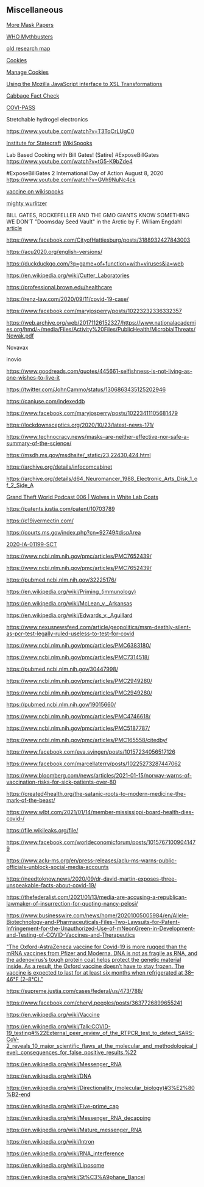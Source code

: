 <div class="menu-data" data-parent="#pages/blog/cv19/index"/></div>

## Miscellaneous


[More Mask Papers](#pages/blog/cv19/more-mask-papers)

[WHO Mythbusters](https://www.who.int/emergencies/diseases/novel-coronavirus-2019/advice-for-public/myth-busters)

[old research map](https://en.wikipedia.org/wiki/User:Umeboshi/research_map)

[Cookies](chrome://settings/content/cookies)

[Manage Cookies](chrome://settings/siteData)

[Using the Mozilla JavaScript interface to XSL Transformations](https://developer.mozilla.org/en-US/docs/Web/XSLT/Using_the_Mozilla_JavaScript_interface_to_XSL_Transformations#transformToDocument)

[Cabbage Fact Check](https://factcheck.afp.com/who-did-not-warn-against-eating-cabbage-during-covid-19-pandemic)

[COVI-PASS](https://covipass.com)



Stretchable hydrogel electronics

https://www.youtube.com/watch?v=T3TqCrLUgC0


[Institute for Statecraft](https://en.wikipedia.org/wiki/Institute_for_Statecraft)
[WikiSpooks](https://wikispooks.com/wiki/Institute_for_Statecraft)


Lab Based Cooking with Bill Gates! (Satire) #ExposeBillGates
https://www.youtube.com/watch?v=tG5-K9bZde4

#ExposeBillGates 2 International Day of Action August 8, 2020
https://www.youtube.com/watch?v=GVh9NuNc4ck


[vaccine on wikispooks](https://wikispooks.com/wiki/COVID-19/Vaccine)

[mighty wurlitzer](https://archive.org/search.php?query=subject%3A%22mighty+wurlitzer%22)




BILL GATES, ROCKEFELLER AND THE GMO GIANTS KNOW SOMETHING WE DON’T
"Doomsday Seed Vault" in the Arctic
by F. William Engdahl
[article](https://www.voltairenet.org/article162545.html)

https://www.facebook.com/CityofHattiesburg/posts/3188932427843003


https://acu2020.org/english-versions/


https://duckduckgo.com/?q=game+of+function+with+viruses&ia=web


https://en.wikipedia.org/wiki/Cutter_Laboratories



https://professional.brown.edu/healthcare


https://renz-law.com/2020/09/11/covid-19-case/



<div class="link-view" data-title="Papers And Articles"  data-category="miscellaneous"></div>


https://www.facebook.com/maryjosperry/posts/10223232336332357

https://web.archive.org/web/20171126152327/https://www.nationalacademies.org/hmd/~/media/Files/Activity%20Files/PublicHealth/MicrobialThreats/Nowak.pdf


Novavax

inovio

https://www.goodreads.com/quotes/445661-selfishness-is-not-living-as-one-wishes-to-live-it


https://twitter.com/JohnCammo/status/1306863435125202946

https://caniuse.com/indexeddb

https://www.facebook.com/maryjosperry/posts/10223411105681479

https://lockdownsceptics.org/2020/10/23/latest-news-171/

https://www.technocracy.news/masks-are-neither-effective-nor-safe-a-summary-of-the-science/


https://msdh.ms.gov/msdhsite/_static/23,22430,424.html



https://archive.org/details/infocomcabinet

https://archive.org/details/d64_Neuromancer_1988_Electronic_Arts_Disk_1_of_2_Side_A



[Grand Theft World Podcast 006 | Wolves in White Lab Coats](https://grandtheftworld.com/2020/12/14/grand-theft-world-podcast-006-wolves-in-white-lab-coats/)



https://patents.justia.com/patent/10703789

https://c19ivermectin.com/


https://courts.ms.gov/index.php?cn=92749#dispArea


[2020-IA-01199-SCT](https://courts.ms.gov/index.php?cn=92749#dispArea)

https://www.ncbi.nlm.nih.gov/pmc/articles/PMC7652439/

https://www.ncbi.nlm.nih.gov/pmc/articles/PMC7652439/

https://pubmed.ncbi.nlm.nih.gov/32225176/

https://en.wikipedia.org/wiki/Priming_(immunology)

https://en.wikipedia.org/wiki/McLean_v._Arkansas

https://en.wikipedia.org/wiki/Edwards_v._Aguillard

https://www.nexusnewsfeed.com/article/geopolitics/msm-deathly-silent-as-pcr-test-legally-ruled-useless-to-test-for-covid

https://www.ncbi.nlm.nih.gov/pmc/articles/PMC6383180/

https://www.ncbi.nlm.nih.gov/pmc/articles/PMC7314518/

https://pubmed.ncbi.nlm.nih.gov/30447998/

https://www.ncbi.nlm.nih.gov/pmc/articles/PMC2949280/

https://www.ncbi.nlm.nih.gov/pmc/articles/PMC2949280/

https://pubmed.ncbi.nlm.nih.gov/19015660/

https://www.ncbi.nlm.nih.gov/pmc/articles/PMC4746618/

https://www.ncbi.nlm.nih.gov/pmc/articles/PMC5187787/

https://www.ncbi.nlm.nih.gov/pmc/articles/PMC165558/citedby/

https://www.facebook.com/eva.svingen/posts/10157234056517126


https://www.facebook.com/marcellaterry/posts/10225273287447062

https://www.bloomberg.com/news/articles/2021-01-15/norway-warns-of-vaccination-risks-for-sick-patients-over-80

https://created4health.org/the-satanic-roots-to-modern-medicine-the-mark-of-the-beast/

https://www.wlbt.com/2021/01/14/member-mississippi-board-health-dies-covid-/

https://file.wikileaks.org/file/

https://www.facebook.com/worldeconomicforum/posts/10157671009041479

https://www.aclu-ms.org/en/press-releases/aclu-ms-warns-public-officials-unblock-social-media-accounts

https://needtoknow.news/2020/09/dr-david-martin-exposes-three-unspeakable-facts-about-covid-19/

https://thefederalist.com/2021/01/13/media-are-accusing-a-republican-lawmaker-of-insurrection-for-quoting-nancy-pelosi/

https://www.businesswire.com/news/home/20201005005984/en/Allele-Biotechnology-and-Pharmaceuticals-Files-Two-Lawsuits-for-Patent-Infringement-for-the-Unauthorized-Use-of-mNeonGreen-in-Development-and-Testing-of-COVID-Vaccines-and-Therapeutics



["The Oxford-AstraZeneca vaccine for Covid-19 is more rugged than the mRNA vaccines from Pfizer and Moderna. DNA is not as fragile as RNA, and the adenovirus’s tough protein coat helps protect the genetic material inside. As a result, the Oxford vaccine doesn’t have to stay frozen. The vaccine is expected to last for at least six months when refrigerated at 38–46°F (2–8°C)."](https://www.nytimes.com/interactive/2020/health/oxford-astrazeneca-covid-19-vaccine.html)

https://supreme.justia.com/cases/federal/us/473/788/

https://www.facebook.com/cheryl.peeples/posts/3637726899655241

https://en.wikipedia.org/wiki/Vaccine

https://en.wikipedia.org/wiki/Talk:COVID-19_testing#%22External_peer_review_of_the_RTPCR_test_to_detect_SARS-CoV-2_reveals_10_major_scientific_flaws_at_the_molecular_and_methodological_level:_consequences_for_false_positive_results.%22

https://en.wikipedia.org/wiki/Messenger_RNA

https://en.wikipedia.org/wiki/DNA

https://en.wikipedia.org/wiki/Directionality_(molecular_biology)#3%E2%80%B2-end

https://en.wikipedia.org/wiki/Five-prime_cap

https://en.wikipedia.org/wiki/Messenger_RNA_decapping

https://en.wikipedia.org/wiki/Mature_messenger_RNA

https://en.wikipedia.org/wiki/Intron

https://en.wikipedia.org/wiki/RNA_interference

https://en.wikipedia.org/wiki/Liposome

https://en.wikipedia.org/wiki/St%C3%A9phane_Bancel
